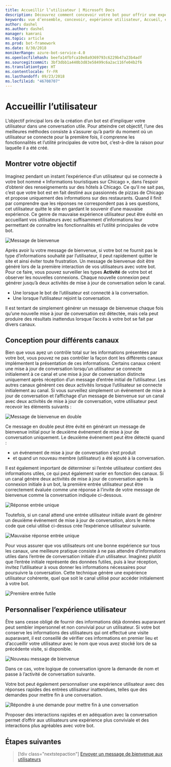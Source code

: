 ```yaml
---
title: Accueillir l’utilisateur | Microsoft Docs
description: Découvrez comment concevoir votre bot pour offrir une expérience utilisateur conviviale.
keywords: vue d’ensemble, concevoir, expérience utilisateur, Accueil, expérience personnalisée
author: dashel
ms.author: dashel
manager: kamrani
ms.topic: article
ms.prod: bot-framework
ms.date: 8/30/2018
monikerRange: azure-bot-service-4.0
ms.openlocfilehash: beefa14fbfca10e8a9369793c6229b47a23b4adf
ms.sourcegitcommit: 3bf3dbb1a440b3d83e58499c6a2ac116fe04b2f6
ms.translationtype: HT
ms.contentlocale: fr-FR
ms.lasthandoff: 09/23/2018
ms.locfileid: "46708707"
---
```

# <a name="welcoming-the-user"></a>Accueillir l’utilisateur

L’objectif principal lors de la création d’un bot est d’impliquer votre utilisateur dans une conversation utile. Pour atteindre cet objectif, l’une des meilleures méthodes consiste à s’assurer qu’à partir du moment où un utilisateur se connecte pour la première fois, il comprenne les fonctionnalités et l’utilité principales de votre bot, c’est-à-dire la raison pour laquelle il a été créé.

## <a name="show-your-purpose"></a>Montrer votre objectif

Imaginez pendant un instant l’expérience d’un utilisateur qui se connecte à votre bot nommé « Informations touristiques sur Chicago », dans l’espoir d’obtenir des renseignements sur des hôtels à Chicago. Ce qu’il ne sait pas, c’est que votre bot est en fait destiné aux passionnés de pizzas de Chicago et propose uniquement des informations sur des restaurants. Quand il finit par comprendre que les réponses ne correspondent pas à ses questions, cet utilisateur quitte le site en gardant le souvenir d’une mauvaise expérience. Ce genre de mauvaise expérience utilisateur peut être évité en accueillant vos utilisateurs avec suffisamment d’informations leur permettant de connaître les fonctionnalités et l’utilité principales de votre bot. 

![Message de bienvenue](./media/welcome_message.png)

Après avoir lu votre message de bienvenue, si votre bot ne fournit pas le type d’informations souhaité par l’utilisateur, il peut rapidement quitter le site et ainsi éviter toute frustration.
Un message de bienvenue doit être généré lors de la première interaction de vos utilisateurs avec votre bot. Pour ce faire, vous pouvez surveiller les types **Activité** de votre bot et observer les nouvelles connexions. Chaque nouvelle connexion peut générer jusqu’à deux activités de mise à jour de conversation selon le canal.

- Une lorsque le bot de l’utilisateur est connecté à la conversation.
- Une lorsque l’utilisateur rejoint la conversation.

Il est tentant de simplement générer un message de bienvenue chaque fois qu’une nouvelle mise à jour de conversation est détectée, mais cela peut produire des résultats inattendus lorsque l’accès à votre bot se fait par divers canaux.

## <a name="design-for-different-channels"></a>Conception pour différents canaux

Bien que vous ayez un contrôle total sur les informations présentées par votre bot, vous pouvez ne pas contrôler la façon dont les différents canaux implémentent la présentation de ces informations. Certains canaux créent une mise à jour de conversation lorsqu’un utilisateur se connecte initialement à ce canal et une mise à jour de conversation distincte uniquement après réception d’un message d’entrée initial de l’utilisateur. Les autres canaux génèrent ces deux activités lorsque l’utilisateur se connecte initialement au canal. Si vous surveillez simplement un événement de mise à jour de conversation et l’affichage d’un message de bienvenue sur un canal avec deux activités de mise à jour de conversation, votre utilisateur peut recevoir les éléments suivants :

![Message de bienvenue en double](./media/double_welcome_message.png)

Ce message en double peut être évité en générant un message de bienvenue initial pour le deuxième événement de mise à jour de conversation uniquement. Le deuxième événement peut être détecté quand :
- un événement de mise à jour de conversation s’est produit
- et quand un nouveau membre (utilisateur) a été ajouté à la conversation.

Il est également important de déterminer si l’entrée utilisateur contient des informations utiles, ce qui peut également varier en fonction des canaux. Si un canal génère deux activités de mise à jour de conversation après la connexion initiale à un bot, la première entrée utilisateur peut être correctement évaluée comme une réponse à l’invite de votre message de bienvenue comme la conversation indiquée ci-dessous.

![Réponse entrée unique](./media/single_input_response.png)

Toutefois, si un canal attend une entrée utilisateur initiale avant de générer un deuxième événement de mise à jour de conversation, alors le même code que celui utilisé ci-dessus crée l’expérience utilisateur suivante.

![Mauvaise réponse entrée unique](./media/single_input_wrong_response.png)

Pour vous assurer que vos utilisateurs ont une bonne expérience sur tous les canaux, une meilleure pratique consiste à ne pas attendre d’informations utiles dans l’entrée de conversation initiale d’un utilisateur. Imaginez plutôt que l’entrée initiale représente des données futiles, puis à leur réception, invitez l’utilisateur à vous donner les informations nécessaires pour poursuivre la conversation. Cette technique génère une expérience utilisateur cohérente, quel que soit le canal utilisé pour accéder initialement à votre bot.

![Première entrée futile](./media/no_first_input_response.png)

## <a name="personalize-the-user-experience"></a>Personnaliser l’expérience utilisateur

Être sans cesse obligé de fournir des informations déjà données auparavant peut sembler impersonnel et non convivial pour un utilisateur. Si votre bot conserve les informations des utilisateurs qui ont effectué une visite auparavant, il est conseillé de vérifier ces informations en premier lieu et d’accueillir votre utilisateur avec le nom que vous avez stocké lors de sa précédente visite, si disponible. 

![Nouveau message de bienvenue](./media/welcome_back.png)

Dans ce cas, votre logique de conversation ignore la demande de nom et passe à l’activité de conversation suivante.

Votre bot peut également personnaliser une expérience utilisateur avec des réponses rapides des entrées utilisateur inattendues, telles que des demandes pour mettre fin à une conversation.

![Répondre à une demande pour mettre fin à une conversation](./media/respond_to_exit.png)

Proposer des interactions rapides et en adéquation avec la conversation permet d’offrir aux utilisateurs une expérience plus conviviale et des interactions plus agréables avec votre bot.

## <a name="next-steps"></a>Étapes suivantes
> [!div class="nextstepaction"]
> [Envoyer un message de bienvenue aux utilisateurs](bot-builder-send-welcome-message.md)
